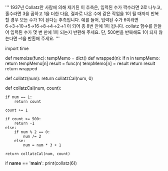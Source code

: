 '''
1937년 Collatz란 사람에 의해 제기된 이 추측은, 입력된 수가 짝수라면 2로 나누고, 홀수라면 3을 곱하고 1을 더한 다음, 
결과로 나온 수에 같은 작업을 1이 될 때까지 반복할 경우 모든 수가 1이 된다는 추측입니다. 예를 들어, 입력된 수가 6이라면 6→3→10→5→16→8→4→2→1 
이 되어 총 8번 만에 1이 됩니다. collatz 함수를 만들어 입력된 수가 몇 번 만에 1이 되는지 반환해 주세요. 
단, 500번을 반복해도 1이 되지 않는다면 –1을 반환해 주세요.
'''


import time

def memoize(func):
    tempMemo = dict()
    def wrapped(n):
        if n in tempMemo:
            return tempMemo[n]
        result = func(n)
        tempMemo[n] = result
        return result
    return wrapped


def collatz(num):
    return collatzCal(num, 0)

def collatzCal(num, count):

    if num == 1:
        return count

    count += 1

    if count >= 500:
        return -1
    else:
        if num % 2 == 0:
            num /= 2
        else:
            num = num * 3 + 1

    return collatzCal(num, count)


if __name__ == '__main__':
    print(collatz(6))


